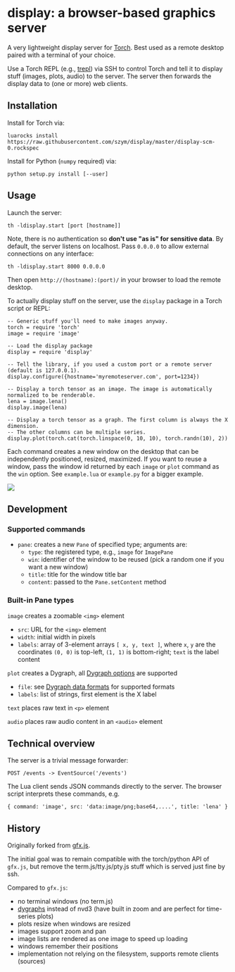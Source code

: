 # display: a browser-based graphics server

A very lightweight display server for [Torch](http://torch.ch). Best used as a remote desktop paired with a terminal of your choice.

Use a Torch REPL (e.g., [trepl](https://github.com/torch/trepl)) via SSH to control Torch and tell it to display stuff (images, plots, audio) to the server. The server then forwards the display data to (one or more) web clients.

## Installation

Install for Torch via:

    luarocks install https://raw.githubusercontent.com/szym/display/master/display-scm-0.rockspec

Install for Python (`numpy` required) via:

    python setup.py install [--user]

## Usage

Launch the server:

    th -ldisplay.start [port [hostname]]

Note, there is no authentication so **don't use "as is" for sensitive data**.
By default, the server listens on localhost. Pass `0.0.0.0` to allow external connections on any interface:

    th -ldisplay.start 8000 0.0.0.0

Then open `http://(hostname):(port)/` in your browser to load the remote desktop.

To actually display stuff on the server, use the `display` package in a Torch script or REPL:

    -- Generic stuff you'll need to make images anyway.
    torch = require 'torch'
    image = require 'image'
    
    -- Load the display package
    display = require 'display'
    
    -- Tell the library, if you used a custom port or a remote server (default is 127.0.0.1).
    display.configure({hostname='myremoteserver.com', port=1234})

    -- Display a torch tensor as an image. The image is automatically normalized to be renderable.
    lena = image.lena()
    display.image(lena)
    
    -- Display a torch tensor as a graph. The first column is always the X dimension.
    -- The other columns can be multiple series.
    display.plot(torch.cat(torch.linspace(0, 10, 10), torch.randn(10), 2))

Each command creates a new window on the desktop that can be independently positioned, resized, maximized.
If you want to reuse a window, pass the window id returned by each `image` or `plot` command as the `win` option.
See `example.lua` or `example.py` for a bigger example.

![](https://raw.github.com/szym/display/master/example.png)

## Development

### Supported commands

- `pane`: creates a new `Pane` of specified type; arguments are:
  - `type`: the registered type, e.g., `image` for `ImagePane`
  - `win`: identifier of the window to be reused (pick a random one if you want a new window)
  - `title`: title for the window title bar
  - `content`: passed to the `Pane.setContent` method

### Built-in Pane types

`image` creates a zoomable `<img>` element
  - `src`: URL for the `<img>` element
  - `width`: initial width in pixels
  - `labels`: array of 3-element arrays `[ x, y, text ]`, where `x`, `y` are the coordinates
    `(0, 0)` is top-left, `(1, 1)` is bottom-right; `text` is the label content

`plot` creates a Dygraph, all [Dygraph options](http://dygraphs.com/options.html) are supported
  - `file`: see [Dygraph data formats](http://dygraphs.com/data.html) for supported formats
  - `labels`: list of strings, first element is the X label

`text` places raw text in `<p>` element

`audio` places raw audio content in an `<audio>` element

## Technical overview

The server is a trivial message forwarder:

    POST /events -> EventSource('/events')

The Lua client sends JSON commands directly to the server. The browser script
interprets these commands, e.g.

    { command: 'image', src: 'data:image/png;base64,....', title: 'lena' }

## History

Originally forked from [gfx.js](https://github.com/clementfarabet/gfx.js/).

The initial goal was to remain compatible with the torch/python API of `gfx.js`,
but remove the term.js/tty.js/pty.js stuff which is served just fine by ssh.

Compared to `gfx.js`:

  - no terminal windows (no term.js)
  - [dygraphs](http://dygraphs.com/) instead of nvd3 (have built in zoom and are perfect for time-series plots)
  - plots resize when windows are resized
  - images support zoom and pan
  - image lists are rendered as one image to speed up loading
  - windows remember their positions
  - implementation not relying on the filesystem, supports remote clients (sources)


